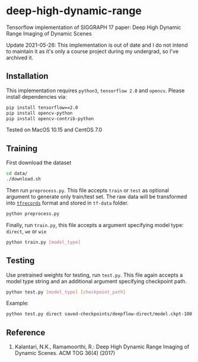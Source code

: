 # deep-high-dynamic-range
Tensorflow implementation of SIGGRAPH 17 paper: Deep High Dynamic Range Imaging of Dynamic Scenes

Update 2021-05-26: This implementation is out of date and I do not intend to maintain it as it's only a course project during my undergrad, so I've archived it.

## Installation
This implementation requires `python3`, `tensorflow 2.0` and `opencv`. Please install dependencies via:
```bash
pip install tensorflow==2.0
pip install opencv-python
pip install opencv-contrib-python
```
Tested on MacOS 10.15 and CentOS 7.0

## Training
First download the dataset
```bash
cd data/
./download.sh
```
Then run `preprocess.py`. This file accepts `train` or `test` as optional argument to generate only train/test set. The raw data will be transformed into [`tfrecords`](https://www.tensorflow.org/tutorials/load_data/tfrecord) format and stored in `tf-data` folder.
```bash
python preprocess.py
```
Finally, run `train.py`, this file accepts a argument specifying model type: `direct`, `we` or `wie`
```bash
python train.py [model_type]
```

## Testing
Use pretrained weights for testing, run `test.py`. This file again accepts a model type string and an additional argument specifying checkpoint path.

```bash
python test.py [model_type] [checkpoint_path]
```

Example:
```bash
python test.py direct saved-checkpoints/deepflow-direct/model.ckpt-100
```


## Reference
1. Kalantari, N.K., Ramamoorthi, R.: Deep High Dynamic Range Imaging of Dynamic Scenes. ACM TOG 36(4) (2017)
